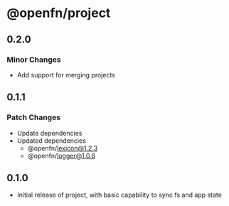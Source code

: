 # @openfn/project

## 0.2.0

### Minor Changes

- Add support for merging projects

## 0.1.1

### Patch Changes

- Update dependencies
- Updated dependencies
  - @openfn/lexicon@1.2.3
  - @openfn/logger@1.0.6

## 0.1.0

- Initial release of project, with basic capability to sync fs and app state
